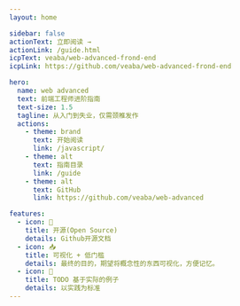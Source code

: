 ```yaml
---
layout: home

sidebar: false
actionText: 立即阅读 →
actionLink: /guide.html
icpText: veaba/web-advanced-frond-end
icpLink: https://github.com/veaba/web-advanced-frond-end

hero:
  name: web advanced
  text: 前端工程师进阶指南
  text-size: 1.5
  tagline: 从入门到失业，仅需颈椎发作
  actions:
    - theme: brand
      text: 开始阅读
      link: /javascript/
    - theme: alt
      text: 指南目录
      link: /guide
    - theme: alt
      text: GitHub
      link: https://github.com/veaba/web-advanced

features:
  - icon: 📝
    title: 开源(Open Source)
    details: Github开源文档
  - icon: 📥
    title: 可视化 + 低门槛
    details: 最终的目的，期望将概念性的东西可视化，方便记忆。
  - icon: 🚀
    title: TODO 基于实际的例子
    details: 以实践为标准
---
```

